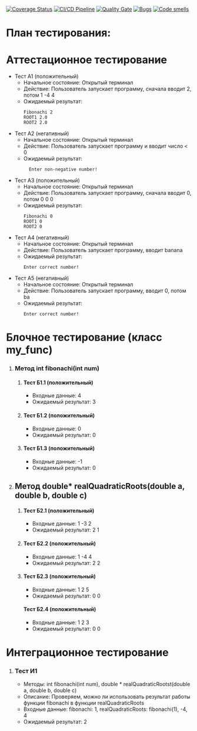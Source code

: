 [![Coverage Status](https://coveralls.io/repos/github/Slim12-lab/test-laba/badge.svg?branch=main)](https://coveralls.io/github/Slim12-lab/test-laba?branch=main)
[![CI/CD Pipeline](https://github.com/Slim12-lab/test-laba/actions/workflows/github_actions.yml/badge.svg)](https://github.com/Slim12-lab/test-laba/actions/workflows/github_actions.yml)
[![Quality Gate](https://sonarcloud.io/api/project_badges/measure?project=Slim12-lab_test-laba&metric=alert_status)](https://sonarcloud.io/dashboard?id=Slim12-lab_test-laba)
[![Bugs](https://sonarcloud.io/api/project_badges/measure?project=Slim12-lab_test-laba&metric=bugs)](https://sonarcloud.io/summary/new_code?id=Slim12-lab_test-laba)
[![Code smells](https://sonarcloud.io/api/project_badges/measure?project=Slim12-lab_test-laba&metric=code_smells)](https://sonarcloud.io/dashboard?id=Slim12-lab_test-laba)
# План тестирования: 
 
# Аттестационное тестирование
  - Тест А1 (положительный)
    - Начальное состояние: Открытый терминал
    - Действие: Пользователь запускает программу, сначала вводит 2, потом 1 -4 4
    - Ожидаемый результат:
        ```            
		Fibonachi 2
      	ROOT1 2.0
		ROOT2 2.0
        ```               
  - Тест А2 (негативный)
    - Начальное состояние: Открытый терминал
    - Действие: Пользователь запускает программу и вводит число < 0
    - Ожидаемый результат: 
      ```                  
     	Enter non-negative number!
      ```                         
  - Тест А3 (положительный)
    - Начальное состояние: Открытый терминал
    - Действие: Пользователь запускает программу, сначала вводит 0, потом 0 0 0
    - Ожидаемый результат: 
        ```                           
      	Fibonachi 0
		ROOT1 0
		ROOT2 0
        ```                               
  - Тест А4 (негативный)
    - Начальное состояние: Открытый терминал</li>
    - Действие: Пользователь запускает программу, вводит banana</li>
    - Ожидаемый результат: 
        ```                       
      	Enter correct number!
        ```          
  - Тест А5 (негативный)
    - Начальное состояние: Открытый терминал</li>
    - Действие: Пользователь запускает программу, вводит 0, потом ba</li>
    - Ожидаемый результат: 
        ```                       
      	Enter correct number!
        ```                  

# Блочное тестирование (класс my_func)
<ol>
  <li>
    <h3>Метод int fibonachi(int num)</h3>
    <ol>
    	<li>
    	  <h4>Тест Б1.1 (положительный)</h4>
    	  <ul>
    	    <li>Входные данные: 4</li>
    	    <li>Ожидаемый результат: 3</li>
    	  </ul>
    	</li>
    	<li>
    	  <h4>Тест Б1.2 (положительный)</h4>
    	  <ul>
    	    <li>Входные данные: 0</li>
    	    <li>Ожидаемый результат: 0</li>
    	  </ul>
    	</li>
    	<li>
    	  <h4>Тест Б1.3 (положительный)</h4>
    	  <ul>
    	    <li>Входные данные: -1</li>
    	    <li>Ожидаемый результат: 0</li>
    	  </ul>
    	</li>
    </ol>
  </li>
    <li>
      <h2>Метод double* realQuadraticRoots(double a, double b, double c)</h2>
    <ol>
    	<li>
    	  <h4>Тест Б2.1 (положительный)</h4>
    	  <ul>
    	    <li>Входные данные: 1 -3 2</li>
    	    <li>Ожидаемый результат: 2 1</li>
    	  </ul>
    	</li>
    	<li>
    	  <h4>Тест Б2.2 (положительный)</h4>
    	  <ul>
    	    <li>Входные данные: 1 -4 4</li>
    	    <li>Ожидаемый результат: 2 2</li>
    	  </ul>
    	</li>
    	<li>
    	  <h4>Тест Б2.3 (положительный)</h4>
    	  <ul>
    	    <li>Входные данные: 1 2 5</li>
    	    <li>
            Ожидаемый результат: 0 0   
          </li>
    	  </ul>
        <h4>Тест Б2.4 (положительный)</h4>
    	  <ul>
    	    <li>Входные данные: 1 2 3</li>
    	    <li>
            Ожидаемый результат: 0 0   
          </li>
    	  </ul>
    	</li>
    </ol>
  </li>
</ol>

# Интеграционное тестирование
<ol>
  <li>
    <h3>Тест И1</h3>
    <ul>
      <li>Методы: int fibonachi(int num), double * realQuadraticRootst(double a, double b, double c)</li>
      <li>Описание: Проверяем, можно ли использовать результат работы функции fibonachi в функции realQuadraticRoots</li>
      <li>Входные данные: fibonachi: 1, realQuadraticRoots: fibonachi(1), -4, 4</li>
      <li>Ожидаемый результат: 2</li>
    </ul>	
  </li>
  
</ol>

